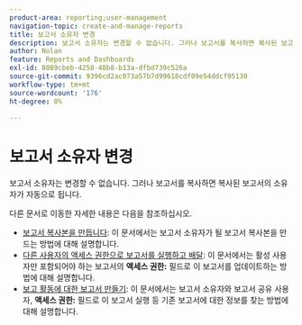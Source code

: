 ```yaml
---
product-area: reporting;user-management
navigation-topic: create-and-manage-reports
title: 보고서 소유자 변경
description: 보고서 소유자는 변경할 수 없습니다. 그러나 보고서를 복사하면 복사된 보고서의 소유자가 자동으로 됩니다.
author: Nolan
feature: Reports and Dashboards
exl-id: 8089cbeb-4258-48b8-b13a-dfbd739c526a
source-git-commit: 9396cd2ac073a57b7d99618cdf09e54ddcf95130
workflow-type: tm+mt
source-wordcount: '176'
ht-degree: 0%

---
```


# 보고서 소유자 변경

<!-- Audited: 11/2024 -->

보고서 소유자는 변경할 수 없습니다. 그러나 보고서를 복사하면 복사된 보고서의 소유자가 자동으로 됩니다.

다른 문서로 이동한 자세한 내용은 다음을 참조하십시오.

* [보고서 복사본을 만듭니다](../../../reports-and-dashboards/reports/creating-and-managing-reports/create-copy-report.md): 이 문서에서는 보고서 소유자가 될 보고서 복사본을 만드는 방법에 대해 설명합니다.
* [다른 사용자의 액세스 권한으로 보고서를 실행하고 배달](../../../reports-and-dashboards/reports/creating-and-managing-reports/run-deliver-report-access-rights-another-user.md): 이 문서에서는 활성 사용자만 포함되어야 하는 보고서의 **액세스 권한:** 필드로 이 보고서를 업데이트하는 방법에 대해 설명합니다.
* [보고 활동에 대한 보고서 만들기](../../../reports-and-dashboards/reports/report-usage/create-report-reporting-activities.md): 이 문서에서는 보고서 소유자와 보고서 공유 사용자, **액세스 권한:** 필드로 이 보고서 실행 등 기존 보고서에 대한 정보를 찾는 방법에 대해 설명합니다.

